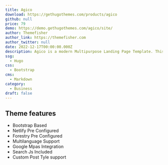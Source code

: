 ```yaml
---
title: Agico
download: https://gethugothemes.com/products/agico
github: null
price: 79
demo: https://demo.gethugothemes.com/agico/site/
author: Themefisher
author_link: https://themefisher.com
author_twitter: null
date: 2022-12-17T00:00:00.000Z
description: Agico is a modern Multipurpose Landing Page Template. This premium Hugo theme is a Bootstrap framework-based landing page with neat and clean coding.
ssg:
  - Hugo
css:
  - Bootstrap
cms:
  - Markdown
category:
  - Business
draft: false
---
```


## Theme features

- Bootstrap Based
- Netlify Pre Configured
- Forestry Pre Configured
- Multilanguage Support
- Google Mpas Integration
- Search Js Included
- Custom Post Tyle support
